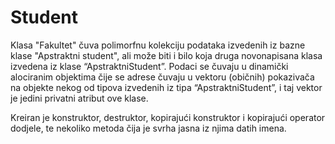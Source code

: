 # Student

Klasa "Fakultet" čuva polimorfnu kolekciju podataka izvedenih iz bazne klase "Apstraktni student", ali može biti i bilo koja druga novonapisana klasa izvedena iz klase “ApstraktniStudent”.
Podaci se čuvaju u dinamički alociranim objektima čije se adrese čuvaju u vektoru (običnih) pokazivača na objekte nekog od tipova izvedenih iz tipa “ApstraktniStudent”, i taj vektor je jedini privatni atribut ove klase.

Kreiran je konstruktor, destruktor, kopirajući konstruktor i kopirajući operator dodjele, te nekoliko metoda čija je svrha jasna iz njima datih imena.

